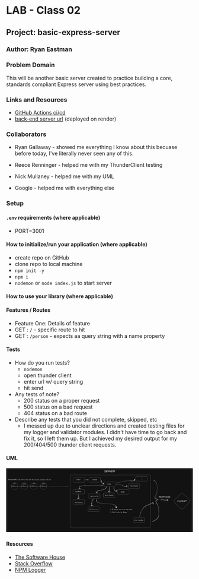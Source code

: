 # LAB - Class 02

## Project: basic-express-server

### Author: Ryan Eastman

### Problem Domain

This will be another basic server created to practice building a core, standards compliant Express server using best practices.

### Links and Resources

- [GitHub Actions ci/cd](https://github.com/DocHolliday13x/basic-express-server/actions/new)
- [back-end server url](https://basic-express-server-l72x.onrender.com/) (deployed on render)


### Collaborators

- Ryan Gallaway - showed me everything I know about this becuase before today, I've literally never seen any of this.

- Reece Renninger - helped me with my ThunderClient testing

- Nick Mullaney - helped me with my UML

- Google - helped me with everything else

### Setup

#### `.env` requirements (where applicable)

- PORT=3001

#### How to initialize/run your application (where applicable)

- create repo on GitHub
- clone repo to local machine
- `npm init -y`
- `npm i`
- `nodemon` or `node index.js` to start server


#### How to use your library (where applicable)

#### Features / Routes

- Feature One: Details of feature
- GET : `/` - specific route to hit
- GET : `/person` - expects aa query string with a name property

#### Tests

- How do you run tests?
  - `nodemon`
  - open thunder client
  - enter url w/ query string
  - hit send
- Any tests of note?
  - 200 status on a proper request
  - 500 status on a bad request
  - 404 status on a bad route
- Describe any tests that you did not complete, skipped, etc
  - I messed up due to unclear directions and created testing files for my logger and validator modules. I didn't have time to go back and fix it, so I left them up. But I achieved my desired output for my 200/404/500 thunder client requests.

#### UML

![lab02UML](/public/images/lab02UML.png)

#### Resources

- [The Software House](https://tsh.io/blog/node-js-logger/)
- [Stack Overflow](https://stackoverflow.com/questions/38239943/difference-between-console-log-and-logger-log-in-node-js)
- [NPM Logger](https://www.npmjs.com/package/logger)

